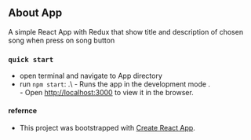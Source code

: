 



## About App

A simple React App with Redux that show title and description of chosen song when press on song button 

### `quick start`
- open terminal and navigate to App directory
- run `npm start`: .\ 
       - Runs the app in the development mode .\
       - Open [http://localhost:3000](http://localhost:3000) to view it in the browser.



#### refernce
- This project was bootstrapped with [Create React App](https://github.com/facebook/create-react-app).

